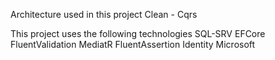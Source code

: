 Architecture used in this project
  Clean - Cqrs

This project uses the following technologies
  SQL-SRV
  EFCore
  FluentValidation
  MediatR
  FluentAssertion
  Identity Microsoft